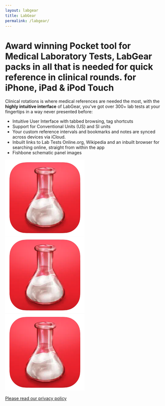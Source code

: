 ```yaml
---
layout: labgear
title: LabGear
permalink: /labgear/
--- 
```


# Award winning Pocket tool for Medical Laboratory Tests, LabGear packs in all that is needed for quick reference in clinical rounds. for iPhone, iPad & iPod Touch

Clinical rotations is where medical references are needed the most, with the **highly intuitive interface** of LabGear, you've got over 300+ lab tests at your fingertips in a way never presented before:

- Intuitive User Interface with tabbed browsing, tag shortcuts
- Support for Conventional Units (US) and SI units
- Your custom reference intervals and bookmarks and notes are synced across devices via iCloud.
- Inbuilt links to Lab Tests Online.org, Wikipedia and an inbuilt browser for searching online, straight from within the app
- Fishbone schematic panel images


<script>
.gallery {
    display: grid;
    grid-template-columns: repeat(8, 1fr);
    grid-template-rows: repeat(8, 5vw);
    grid-gap: 15px;
}
.gallery__img {
    width: 100px;
    object-fit: cover;
}
</script>

<div class="gallery">
  <div class="gallery__img">
  <img src="https://raw.githubusercontent.com/raheelsayeed/vimatics/master/assets/labgear-icon.png" />
	</div>
   <div class="gallery__img">
  <img src="https://raw.githubusercontent.com/raheelsayeed/vimatics/master/assets/labgear-icon.png" />
	</div>
    <div class="gallery__img">
  <img src="https://raw.githubusercontent.com/raheelsayeed/vimatics/master/assets/labgear-icon.png" />
	</div>
</div>


[Please read our privacy policy](/labgear/privacy-policy)




